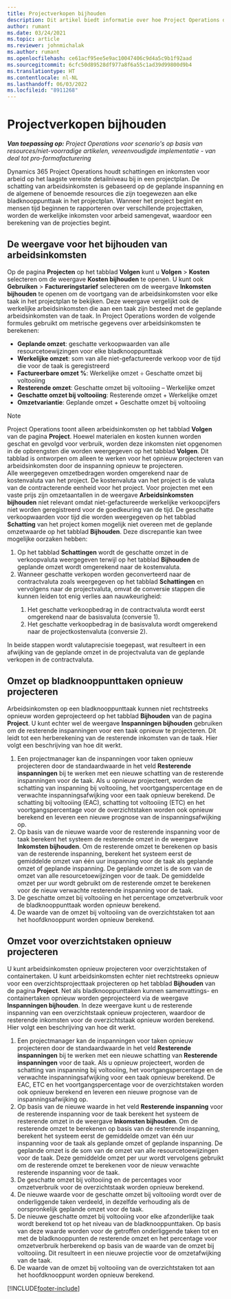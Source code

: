 ```yaml
---
title: Projectverkopen bijhouden
description: Dit artikel biedt informatie over hoe Project Operations de voortgang bijhoudt ten opzichte van de arbeidsinkomsten bij een project.
author: rumant
ms.date: 03/24/2021
ms.topic: article
ms.reviewer: johnmichalak
ms.author: rumant
ms.openlocfilehash: ce61acf95ee5e9ac10047406c9d4a5c9b1f92aad
ms.sourcegitcommit: 6cfc50d89528df977a8f6a55c1ad39d99800d9b4
ms.translationtype: HT
ms.contentlocale: nl-NL
ms.lasthandoff: 06/03/2022
ms.locfileid: "8911268"
---
```

# <a name="project-sales-tracking"></a>Projectverkopen bijhouden

_**Van toepassing op:** Project Operations voor scenario's op basis van resources/niet-voorradige artikelen, vereenvoudigde implementatie - van deal tot pro-formafacturering_

Dynamics 365 Project Operations houdt schattingen en inkomsten voor arbeid op het laagste vereiste detailniveau bij in een projectplan. De schatting van arbeidsinkomsten is gebaseerd op de geplande inspanning en de algemene of benoemde resources die zijn toegewezen aan elke bladknooppunttaak in het projectplan. Wanneer het project begint en mensen tijd beginnen te rapporteren over verschillende projecttaken, worden de werkelijke inkomsten voor arbeid samengevat, waardoor een berekening van de projecties begint.

## <a name="labor-revenue-tracking-view"></a>De weergave voor het bijhouden van arbeidsinkomsten

Op de pagina **Projecten** op het tabblad **Volgen** kunt u **Volgen** > **Kosten** selecteren om de weergave **Kosten bijhouden** te openen. U kunt ook **Gebruiken** > **Factureringstarief** selecteren om de weergave **Inkomsten bijhouden** te openen om de voortgang van de arbeidsinkomsten voor elke taak in het projectplan te bekijken. Deze weergave vergelijkt ook de werkelijke arbeidsinkomsten die aan een taak zijn besteed met de geplande arbeidsinkomsten van de taak. In Project Operations worden de volgende formules gebruikt om metrische gegevens over arbeidsinkomsten te berekenen:

- **Geplande omzet**: geschatte verkoopwaarden van alle resourcetoewijzingen voor elke bladknooppunttaak
- **Werkelijke omzet**: som van alle niet-gefactureerde verkoop voor de tijd die voor de taak is geregistreerd
- **Factureerbare omzet %**: Werkelijke omzet ÷ Geschatte omzet bij voltooiing
- **Resterende omzet**: Geschatte omzet bij voltooiing – Werkelijke omzet
- **Geschatte omzet bij voltooiing**: Resterende omzet + Werkelijke omzet
- **Omzetvariantie**: Geplande omzet + Geschatte omzet bij voltooiing


> [!NOTE]
> Project Operations toont alleen arbeidsinkomsten op het tabblad **Volgen** van de pagina **Project**. Hoewel materialen en kosten kunnen worden geschat en gevolgd voor verbruik, worden deze inkomsten niet opgenomen in de opbrengsten die worden weergegeven op het tabblad **Volgen**. Dit tabblad is ontworpen om alleen te werken voor het opnieuw projecteren van arbeidsinkomsten door de inspanning opnieuw te projecteren.  
> Alle weergegeven omzetbedragen worden omgerekend naar de kostenvaluta van het project. De kostenvaluta van het project is de valuta van de contracterende eenheid voor het project. Voor projecten met een vaste prijs zijn omzetaantallen in de weergave **Arbeidsinkomsten bijhouden** niet relevant omdat niet-gefactureerde werkelijke verkoopcijfers niet worden geregistreerd voor de goedkeuring van de tijd.
> De geschatte verkoopwaarden voor tijd die worden weergegeven op het tabblad **Schatting** van het project komen mogelijk niet overeen met de geplande omzetwaarde op het tabblad **Bijhouden**. Deze discrepantie kan twee mogelijke oorzaken hebben:
><ol>
   ><li> Op het tabblad <b>Schattingen</b> wordt de geschatte omzet in de verkoopvaluta weergegeven terwijl op het tabblad <b>Bijhouden</b> de geplande omzet wordt omgerekend naar de kostenvaluta. </li>
   ><li> Wanneer geschatte verkopen worden geconverteerd naar de contractvaluta zoals weergegeven op het tabblad <b>Schattingen</b> en vervolgens naar de projectvaluta, omvat de conversie stappen die kunnen leiden tot enig verlies aan nauwkeurigheid: </li>
><ol>
><li> Het geschatte verkoopbedrag in de contractvaluta wordt eerst omgerekend naar de basisvaluta (conversie 1).</li>
><li> Het geschatte verkoopbedrag in de basisvaluta wordt omgerekend naar de projectkostenvaluta (conversie 2). </li>
></ol>
></ol>
> In beide stappen wordt valutaprecisie toegepast, wat resulteert in een afwijking van de geplande omzet in de projectvaluta van de geplande verkopen in de contractvaluta.
   

## <a name="reprojecting-revenues-on-leaf-node-tasks"></a>Omzet op bladknooppunttaken opnieuw projecteren

Arbeidsinkomsten op een bladknooppunttaak kunnen niet rechtstreeks opnieuw worden geprojecteerd op het tabblad **Bijhouden** van de pagina **Project**. U kunt echter wel de weergave **Inspanningen bijhouden** gebruiken om de resterende inspanningen voor een taak opnieuw te projecteren. Dit leidt tot een herberekening van de resterende inkomsten van de taak. Hier volgt een beschrijving van hoe dit werkt.

1. Een projectmanager kan de inspanningen voor taken opnieuw projecteren door de standaardwaarde in het veld **Resterende inspanningen** bij te werken met een nieuwe schatting van de resterende inspanningen voor de taak. Als u opnieuw projecteert, worden de schatting van inspanning bij voltooiing, het voortgangspercentage en de verwachte inspanningsafwijking voor een taak opnieuw berekend. De schatting bij voltooiing (EAC), schatting tot voltooiing (ETC) en het voortgangspercentage voor de overzichtstaken worden ook opnieuw berekend en leveren een nieuwe prognose van de inspanningsafwijking op.
2. Op basis van de nieuwe waarde voor de resterende inspanning voor de taak berekent het systeem de resterende omzet in de weergave **Inkomsten bijhouden**. Om de resterende omzet te berekenen op basis van de resterende inspanning, berekent het systeem eerst de gemiddelde omzet van één uur inspanning voor de taak als geplande omzet of geplande inspanning. De geplande omzet is de som van de omzet van alle resourcetoewijzingen voor de taak. De gemiddelde omzet per uur wordt gebruikt om de resterende omzet te berekenen voor de nieuw verwachte resterende inspanning voor de taak.
3. De geschatte omzet bij voltooiing en het percentage omzetverbruik voor de bladknooppunttaak worden opnieuw berekend.
4. De waarde van de omzet bij voltooiing van de overzichtstaken tot aan het hoofdknooppunt worden opnieuw berekend.

## <a name="reprojecting-revenues-on-summary-tasks"></a>Omzet voor overzichtstaken opnieuw projecteren

U kunt arbeidsinkomsten opnieuw projecteren voor overzichtstaken of containertaken. U kunt arbeidsinkomsten echter niet rechtstreeks opnieuw voor een overzichtsprojecttaak projecteren op het tabblad **Bijhouden** van de pagina **Project**. Net als bladknooppunttaken kunnen samenvattings- en containertaken opnieuw worden geprojecteerd via de weergave **Inspanningen bijhouden**. In deze weergave kunt u de resterende inspanning van een overzichtstaak opnieuw projecteren, waardoor de resterende inkomsten voor de overzichtstaak opnieuw worden berekend. Hier volgt een beschrijving van hoe dit werkt.

1. Een projectmanager kan de inspanningen voor taken opnieuw projecteren door de standaardwaarde in het veld **Resterende inspanningen** bij te werken met een nieuwe schatting van **Resterende inspanningen** voor de taak. Als u opnieuw projecteert, worden de schatting van inspanning bij voltooiing, het voortgangspercentage en de verwachte inspanningsafwijking voor een taak opnieuw berekend. De EAC, ETC en het voortgangspercentage voor de overzichtstaken worden ook opnieuw berekend en leveren een nieuwe prognose van de inspanningsafwijking op.
2. Op basis van de nieuwe waarde in het veld **Resterende inspanning** voor de resterende inspanning voor de taak berekent het systeem de resterende omzet in de weergave **Inkomsten bijhouden**. Om de resterende omzet te berekenen op basis van de resterende inspanning, berekent het systeem eerst de gemiddelde omzet van één uur inspanning voor de taak als geplande omzet of geplande inspanning. De geplande omzet is de som van de omzet van alle resourcetoewijzingen voor de taak. Deze gemiddelde omzet per uur wordt vervolgens gebruikt om de resterende omzet te berekenen voor de nieuw verwachte resterende inspanning voor de taak.
3. De geschatte omzet bij voltooiing en de percentages voor omzetverbruik voor de overzichtstaak worden opnieuw berekend.
4. De nieuwe waarde voor de geschatte omzet bij voltooiing wordt over de onderliggende taken verdeeld, in dezelfde verhouding als de oorspronkelijk geplande omzet voor de taak.
5. De nieuwe geschatte omzet bij voltooiing voor elke afzonderlijke taak wordt berekend tot op het niveau van de bladknooppunttaken. Op basis van deze waarde worden voor de getroffen onderliggende taken tot en met de bladknooppunten de resterende omzet en het percentage voor omzetverbruik herberekend op basis van de waarde van de omzet bij voltooiing. Dit resulteert in een nieuwe projectie voor de omzetafwijking van de taak. 
6. De waarde van de omzet bij voltooiing van de overzichtstaken tot aan het hoofdknooppunt worden opnieuw berekend.


[!INCLUDE[footer-include](../includes/footer-banner.md)]

